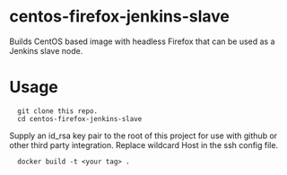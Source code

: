 # centos-firefox-jenkins-slave

Builds CentOS based image with headless Firefox that can be used as a Jenkins slave node.

Usage
=====

```shell
  git clone this repo.
  cd centos-firefox-jenkins-slave
```
Supply an id_rsa key pair to the root of this project for use with github or other third party integration.
Replace wildcard Host in the ssh config file.

```shell
  docker build -t <your tag> .
```
